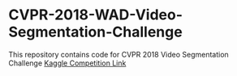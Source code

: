 # CVPR-2018-WAD-Video-Segmentation-Challenge
This repository contains code for CVPR 2018 Video Segmentation Challenge 
[Kaggle Competition Link](https://www.kaggle.com/c/cvpr-2018-autonomous-driving)
